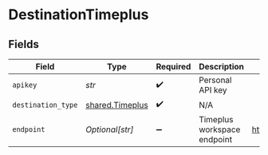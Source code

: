 # DestinationTimeplus


## Fields

| Field                                              | Type                                               | Required                                           | Description                                        | Example                                            |
| -------------------------------------------------- | -------------------------------------------------- | -------------------------------------------------- | -------------------------------------------------- | -------------------------------------------------- |
| `apikey`                                           | *str*                                              | :heavy_check_mark:                                 | Personal API key                                   |                                                    |
| `destination_type`                                 | [shared.Timeplus](../../models/shared/timeplus.md) | :heavy_check_mark:                                 | N/A                                                |                                                    |
| `endpoint`                                         | *Optional[str]*                                    | :heavy_minus_sign:                                 | Timeplus workspace endpoint                        | https://us.timeplus.cloud/workspace_id             |